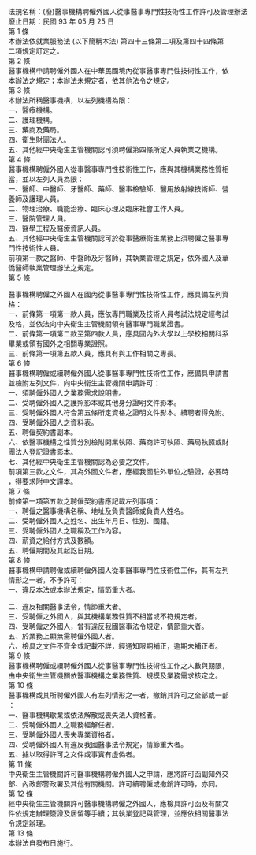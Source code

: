 法規名稱：(廢)醫事機構聘僱外國人從事醫事專門性技術性工作許可及管理辦法  
廢止日期：民國 93 年 05 月 25 日  
第 1 條  
本辦法依就業服務法 (以下簡稱本法) 第四十三條第二項及第四十四條第  
二項規定訂定之。  
第 2 條  
醫事機構申請聘僱外國人在中華民國境內從事醫事專門性技術性工作，依  
本辦法之規定；本辦法未規定者，依其他法令之規定。  
第 3 條  
本辦法所稱醫事機構，以左列機構為限：  
一、醫療機構。  
二、護理機構。  
三、藥商及藥局。  
四、衛生財團法人。  
五、其他經中央衛生主管機關認可須聘僱第四條所定人員執業之機構。  
第 4 條  
醫事機構聘僱外國人從事醫事專門性技術性工作，應與其機構業務性質相  
當，並以左列人員為限：  
一、醫師、中醫師、牙醫師、藥師、醫事檢驗師、醫用放射線技術師、營  
養師及護理人員。  
二、物理治療、職能治療、臨床心理及臨床社會工作人員。  
三、醫院管理人員。  
四、醫學工程及醫療資訊人員。  
五、其他經中央衛生主管機關認可於從事醫療衛生業務上須聘僱之醫事專  
門性技術性人員。  
前項第一款之醫師、中醫師及牙醫師，其執業管理之規定，依外國人及華  
僑醫師執業管理辦法之規定。  
第 5 條  


醫事機構聘僱之外國人在國內從事醫事專門性技術性工作，應具備左列資  
格：  
一、前條第一項第一款人員，應依專門職業及技術人員考試法規定經考試  
及格，並依法向中央衛生主管機關領有醫事專門職業證書。  
二、前條第一項第二款至第四款人員，應具國內外大學以上學校相關科系  
畢業或領有國外之相關專業證照。  
三、前條第一項第五款人員，應具有與工作相關之專長。  
第 6 條  
醫事機構聘僱或續聘僱外國人從事醫事專門性技術性工作，應備具申請書  
並檢附左列文件，向中央衛生主管機關申請許可：  
一、須聘僱外國人之業務需求說明書。  
二、受聘僱外國人之護照影本或其他身分證明文件影本。  
三、受聘僱外國人符合第五條所定資格之證明文件影本。續聘者得免附。  
四、受聘僱外國人之資料表。  
五、聘僱契約書副本。  
六、依醫事機構之性質分別檢附開業執照、藥商許可執照、藥局執照或財  
團法人登記證書影本。  
七、其他經中央衛生主管機關認為必要之文件。  
前項第三款之文件，其為外國文件者，應經我國駐外單位之驗證，必要時  
，得要求附中文譯本。  
第 7 條  
前條第一項第五款之聘僱契約書應記載左列事項：  
一、聘僱之醫事機構名稱、地址及負責醫師或負責人姓名。  
二、受聘僱外國人之姓名、出生年月日、性別、國籍。  
三、受聘僱外國人之職稱及工作內容。  
四、薪資之給付方式及數額。  
五、聘僱期間及其起訖日期。  
第 8 條  
醫事機構申請聘僱或續聘僱外國人從事醫事專門性技術性工作，其有左列  
情形之一者，不予許可：  
一、違反本法或本辦法規定，情節重大者。  


二、違反相關醫事法令，情節重大者。  
三、受聘僱之外國人，與其機構業務性質不相當或不符規定者。  
四、受聘僱之外國人，曾有違反我國醫事法令規定，情節重大者。  
五、於業務上顯無需聘僱外國人者。  
六、檢具之文件不齊全或記載不詳，經通知限期補正，逾期未補正者。  
第 9 條  
醫事機構聘僱或續聘僱外國人從事醫事專門性技術性工作之人數與期限，  
由中央衛生主管機關依醫事機構之業務性質、規模及業務需求核定之。  
第 10 條  
醫事機構或其所聘僱外國人有左列情形之一者，撤銷其許可之全部或一部  
：  
一、醫事機構歇業或依法解散或喪失法人資格者。  
二、受聘僱外國人之職務經解任者。  
三、受聘僱外國人喪失專業資格者。  
四、受聘僱外國人有違反我國醫事法令規定，情節重大者。  
五、據以取得許可之文件或事實有虛偽者。  
第 11 條  
中央衛生主管機關許可醫事機構聘僱外國人之申請，應將許可函副知外交  
部、內政部警政署及其他有關機關。許可續聘僱或撤銷許可時，亦同。  
第 12 條  
經中央衛生主管機關許可醫事機構聘僱之外國人，應檢具許可函及有關文  
件依規定辦理簽證及居留等手續；其執業登記與管理，並應依相關醫事法  
令規定辦理。  
第 13 條  
本辦法自發布日施行。  



